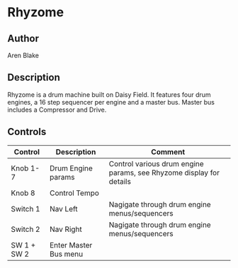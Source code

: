 # Rhyzome

## Author

Aren Blake

## Description

Rhyzome is a drum machine built on Daisy Field. It features four drum engines, a 16 step sequencer per engine and a master bus. Master bus includes a Compressor and Drive.

## Controls

| Control     | Description           | Comment                                                             |
| ----------- | --------------------- | ------------------------------------------------------------------- |
| Knob 1-7    | Drum Engine params    | Control various drum engine params, see Rhyzome display for details |
| Knob 8      | Control Tempo         |                                                                     |
| Switch 1    | Nav Left              | Nagigate through drum engine menus/sequencers                       |
| Switch 2    | Nav Right             | Nagigate through drum engine menus/sequencers                       |
| SW 1 + SW 2 | Enter Master Bus menu |                                                                     |
